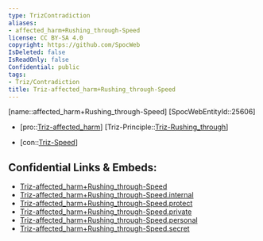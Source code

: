 ```yaml
---
type: TrizContradiction
aliases:
- affected_harm+Rushing_through-Speed
license: CC BY-SA 4.0
copyright: https://github.com/SpocWeb
IsDeleted: false
IsReadOnly: false
Confidential: public
tags: 
- Triz/Contradiction
title: Triz-affected_harm+Rushing_through-Speed
---
```

[name::affected_harm+Rushing_through-Speed]
[SpocWebEntityId::25606]
+ [pro::[Triz-affected_harm](tech/Triz/Parameter/Triz-affected_harm.md)]
[Triz-Principle::[Triz-Rushing_through](tech/Triz/Principle/Triz-Rushing_through.md)]
- [con::[Triz-Speed](tech/Triz/Parameter/Triz-Speed.md)]



## Confidential Links & Embeds: 
- [Triz-affected_harm+Rushing_through-Speed](../../../../_public/tech/Triz/Contradict/Triz-affected_harm+Rushing_through-Speed.md) 
- [Triz-affected_harm+Rushing_through-Speed.internal](../../../../_internal/tech/Triz/Contradict/Triz-affected_harm+Rushing_through-Speed.internal.md) 
- [Triz-affected_harm+Rushing_through-Speed.protect](../../../../_protect/tech/Triz/Contradict/Triz-affected_harm+Rushing_through-Speed.protect.md) 
- [Triz-affected_harm+Rushing_through-Speed.private](../../../../_private/tech/Triz/Contradict/Triz-affected_harm+Rushing_through-Speed.private.md) 
- [Triz-affected_harm+Rushing_through-Speed.personal](../../../../_personal/tech/Triz/Contradict/Triz-affected_harm+Rushing_through-Speed.personal.md) 
- [Triz-affected_harm+Rushing_through-Speed.secret](../../../../_secret/tech/Triz/Contradict/Triz-affected_harm+Rushing_through-Speed.secret.md) 
